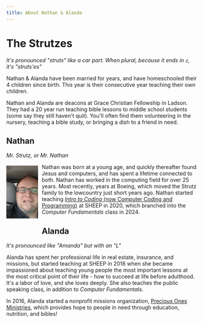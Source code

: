 ```yaml
---
title: About Nathan & Alanda
---
```


<script setup>
    import HowManyYearsAgo from "./components/HowManyYearsAgo.vue";
    import YearsSince from "./components/YearsSince.vue";
</script>

# The Strutzes

_It's pronounced "struts" like a car part. When plural, because it ends in `z`, it's "struts'es"_

Nathan & Alanda have been married for <YearsSince since="11/25/2000" /> years, and have homeschooled their 4 children since birth. This year is their <HowManyYearsAgo :since="2008" :ordinal="true" /> consecutive year teaching their own children.

Nathan and Alanda are deacons at Grace Christian Fellowship in Ladson. They had a 20 year run teaching bible lessons to middle school students (some say they still haven't quit). You'll often find them volunteering in the nursery, teaching a bible study, or bringing a dish to a friend in need.

## Nathan

_Mr. Strutz, or Mr. Nathan_

<img src="/images/nathan.jpg" alt="Nathan" class="profile-photo"> Nathan was born at a young age, and quickly thereafter found Jesus and computers, and has spent a lifetime connected to both. Nathan has worked in the computing field for over 25 years. Most recently, <YearsSince since="9/5/2007" /> years at Boeing, which moved the Strutz family to the lowcountry just <YearsSince since="7/1/2014" /> short years ago. Nathan started teaching <a href="https://sheepcomputercodingandprogramming.netlify.app/">_Intro to Coding_ (now Computer Coding and Programming)</a> at SHEEP in 2020, which branched into the _Computer Fundamentals_ class in 2024.

## Alanda

_It's pronounced like "Amanda" but with an "L"_

Alanda has spent her professional life in real estate, insurance, and missions, but started teaching at SHEEP in 2018 when she became impassioned about teaching young people the most important lessons at the most critical point of their life - how to succeed at life before adulthood. It's a labor of love, and she loves deeply. She also teaches the public speaking class, in addition to _Computer Fundamentals_.

In 2016, Alanda started a nonprofit missions organization, [Precious Ones Ministries](https://www.preciousonesministries.org/), which provides hope to people in need through education, nutrition, and bibles!

<style type="text/css">
.profile-photo {
    float:left;
    margin: 5px 10px 25px 0;
}
</style>
